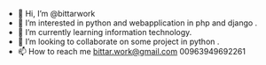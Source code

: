 - 👋 Hi, I’m @bittarwork
- 👀 I’m interested in python and webapplication in php and django .
- 🌱 I’m currently learning information technology.
- 💞️ I’m looking to collaborate on some project in python .
- 📫 How to reach me bittar.work@gmail.com 
                      00963949692261

<!---
bittarwork/bittarwork is a ✨ special ✨ repository because its `README.md` (this file) appears on your GitHub profile.
You can click the Preview link to take a look at your changes.
--->
